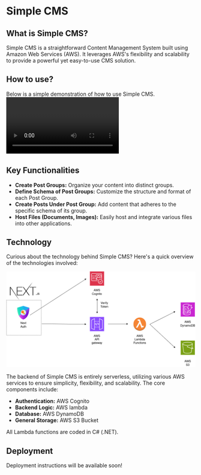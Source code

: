 # Simple CMS

## What is Simple CMS?
Simple CMS is a straightforward Content Management System built using Amazon Web Services (AWS). It leverages AWS's flexibility and scalability to provide a powerful yet easy-to-use CMS solution.

## How to use?

Below is a simple demonstration of how to use Simple CMS.
![demo](simple-cms-frontend/public/videos/demo.mp4)

## Key Functionalities
- **Create Post Groups:** Organize your content into distinct groups.
- **Define Schema of Post Groups:** Customize the structure and format of each Post Group.
- **Create Posts Under Post Group:** Add content that adheres to the specific schema of its group.
- **Host Files (Documents, Images):** Easily host and integrate various files into other applications.

## Technology
Curious about the technology behind Simple CMS? Here's a quick overview of the technologies involved:

![tech stack diagram](simple-cms.png)

The backend of Simple CMS is entirely serverless, utilizing various AWS services to ensure simplicity, flexibility, and scalability. The core components include:

- **Authentication:** AWS Cognito
- **Backend Logic:** AWS lambda
- **Database:** AWS DynamoDB
- **General Storage:** AWS S3 Bucket

All Lambda functions are coded in C# (.NET).

## Deployment
Deployment instructions will be available soon!

